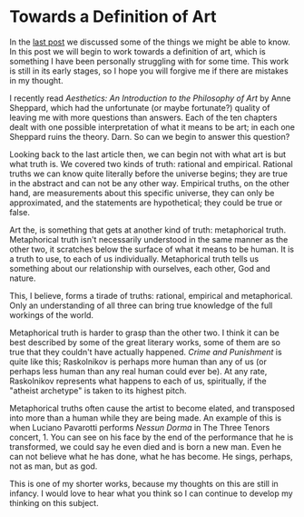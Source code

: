 <!-- html -->
<!-- wp:paragraph -->

<h1>Towards a Definition of Art</h1>

<p>In the <a href="/blog/what-can-we-know">last post</a> we discussed some of the
    things we might be able to know. In this post we will begin to work towards a definition of art, which is something
    I have been personally struggling with for some time. This work is still in its early stages, so I hope you will
    forgive me if there are mistakes in my thought.</p>
<!-- /wp:paragraph -->

<!-- wp:paragraph -->
<p>I recently read <em>Aesthetics: An Introduction to the Philosophy of Art</em> by Anne Sheppard, which had the
    unfortunate (or maybe fortunate?) quality of leaving me with more questions than answers. Each of the ten chapters
    dealt with one possible interpretation of what it means to be art; in each one Sheppard ruins the theory. Darn. So
    can we begin to answer this question?</p>
<!-- /wp:paragraph -->

<!-- wp:paragraph -->
<p>Looking back to the last article then, we can begin not with what art is but what truth is. We covered two kinds of
    truth: rational and empirical. Rational truths we can know quite literally before the universe begins; they are true
    in the abstract and can not be any other way. Empirical truths, on the other hand, are measurements about this
    specific universe, they can only be approximated, and the statements are hypothetical; they could be true or false.
</p>
<!-- /wp:paragraph -->

<!-- wp:paragraph -->
<p>Art the, is something that gets at another kind of truth: metaphorical truth. Metaphorical truth isn't necessarily
    understood in the same manner as the other two, it scratches below the surface of what it means to be human. It is a
    truth to use, to each of us individually. Metaphorical truth tells us something about our relationship with
    ourselves, each other, God and nature. </p>
<!-- /wp:paragraph -->

<!-- wp:paragraph -->
<p>This, I believe, forms a tirade of truths: rational, empirical and metaphorical. Only an understanding of all three
    can bring true knowledge of the full workings of the world.</p>
<!-- /wp:paragraph -->

<!-- wp:paragraph -->
<p>Metaphorical truth is harder to grasp than the other two. I think it can be best described by some of the great
    literary works, some of them are so true that they couldn't have actually happened. <em>Crime and Punishment</em> is
    quite like this; Raskolnikov is perhaps more human than any of us (or perhaps less human than any real human could
    ever be). At any rate, Raskolnikov represents what happens to each of us, spiritually, if the "atheist archetype" is
    taken to its highest pitch.</p>
<!-- /wp:paragraph -->

<!-- wp:paragraph -->
<p>Metaphorical truths often cause the artist to become elated, and transposed into more than a human while they are
    being made. An example of this is when Luciano Pavarotti performs <em>Nessun Dorma</em> in The Three Tenors concert,
    1.    You can see on his face by the end of the performance that he is transformed, we could say he even died and is
    born a new man. Even he can not believe what he has done, what he has become. He sings, perhaps, not as man, but as
    god.</p>
<!-- /wp:paragraph -->

<!-- wp:paragraph -->
<p>This is one of my shorter works, because my thoughts on this are still in infancy. I would love to hear what you
    think so I can continue to develop my thinking on this subject.</p>
<!-- /wp:paragraph -->
<!-- html -->